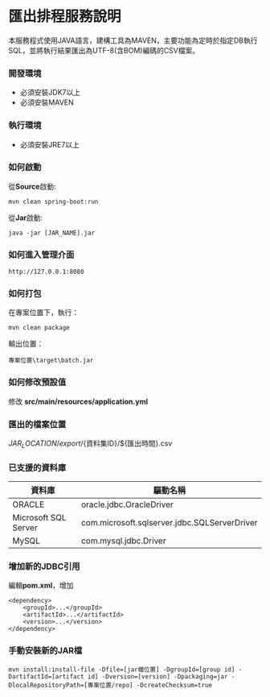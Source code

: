 # 匯出排程服務說明

本服務程式使用JAVA語言，建構工具為MAVEN，主要功能為定時於指定DB執行SQL，並將執行結果匯出為UTF-8(含BOM)編碼的CSV檔案。

### 開發環境

+ 必須安裝JDK7以上
+ 必須安裝MAVEN

### 執行環境

+ 必須安裝JRE7以上

### 如何啟動

從**Source**啟動: 
```
mvn clean spring-boot:run
```
從**Jar**啟動: 
```
java -jar [JAR_NAME].jar
```

### 如何進入管理介面

```
http://127.0.0.1:8080
```

### 如何打包

在專案位置下，執行：
```
mvn clean package
```
輸出位置：
```
專案位置\target\batch.jar
```

### 如何修改預設值

修改 **src/main/resources/application.yml**

### 匯出的檔案位置

${JAR_LOCATION}/export/${資料集ID}/${匯出時間}.csv

### 已支援的資料庫

| 資料庫 | 驅動名稱 |
| ----- | ----- |
| ORACLE | oracle.jdbc.OracleDriver |
| Microsoft SQL Server | com.microsoft.sqlserver.jdbc.SQLServerDriver |
| MySQL | com.mysql.jdbc.Driver |

### 增加新的JDBC引用

編輯**pom.xml**，增加
```
<dependency>
	<groupId>...</groupId>
	<artifactId>...</artifactId>
	<version>...</version>
</dependency>
```

### 手動安裝新的JAR檔

```
mvn install:install-file -Dfile=[jar檔位置] -DgroupId=[group id] -DartifactId=[artifact id] -Dversion=[version] -Dpackaging=jar -DlocalRepositoryPath=[專案位置/repo] -DcreateChecksum=true
```
